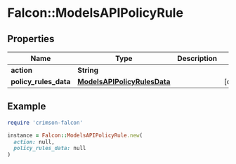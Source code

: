 # Falcon::ModelsAPIPolicyRule

## Properties

| Name | Type | Description | Notes |
| ---- | ---- | ----------- | ----- |
| **action** | **String** |  |  |
| **policy_rules_data** | [**ModelsAPIPolicyRulesData**](ModelsAPIPolicyRulesData.md) |  | [optional] |

## Example

```ruby
require 'crimson-falcon'

instance = Falcon::ModelsAPIPolicyRule.new(
  action: null,
  policy_rules_data: null
)
```


